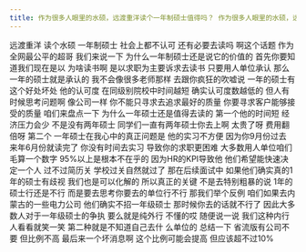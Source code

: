 ```yaml
---
title: 作为很多人眼里的水硕，远渡重洋读个一年制硕士值得吗？ 作为很多人眼里的水硕，远渡重洋读个一年制硕士值得吗？不招一年制硕士的公司还会变多吗？
---
```

远渡重洋
读个水硕
一年制硕士
社会上都不认可
还有必要去读吗
啊这个话题
作为全网最公平的超哥
我们来说一下
为什么一年制硕士还是说它的价值的
首先你要知道我们现在是以
为啥读书啊
是以求职为主要诉求去读书
只要用人单位承认
那么一年的硕士就是承认的
我不会像很多老师那样
去跟你疯狂的吹嘘说
一年的硕士有这个好处坏处
他的认可度
在同级别院校中时间越短
确实认可度数越低的
但人有时候思考问题啊
像公司一样
你不能只寻求去追求最好的质量
你要寻求客户能够接受的质量
咱们来盘点一下
为什么一年硕士还是值得去读的
第一个他的时间短
经济压力会少
不是没有两年硕士
同学们一直有两年硕士你去上啊
太贵了呀
费用翻倍呀
第二个
一年硕士在我心中的真正问题是
他的实习不方便
因为你9月份过去
来年6月份就读完了
你没有时间去实习
导致你的求职更困难
大多数用人单位咱们毛算一个数字
95%以上是根本不在乎的
因为HR的KPI导致他
他们希望能快速决定一个人
过不过简历关
学校过关自然就过了
那在后续面试中
如果他们确实真的1年的硕士有歧视
我们也是可以化解的
所以真正的关键
不是去特别粗暴的说
1年的硕士行还是不行
而是要去思考你要去的单位行不行
那我们举个反例
咱们如果去内蒙古的一些电力公司
他们确实不招一年级硕士
那时候你去的话就不行了
因此大多数人对于一年级硕士的争执
要么就是纯外行
不懂的哎
随便说一说
我们这种内行人看看就笑一笑
第二种就是不知道自己去什
么单位的
总结一下
省流版有公司不要
但比例不高
最后来一个坏消息啊
这个比例可能会提高
但应该超不过10%
